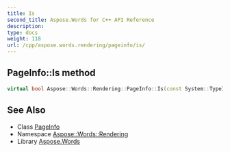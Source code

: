 ```yaml
---
title: Is
second_title: Aspose.Words for C++ API Reference
description: 
type: docs
weight: 118
url: /cpp/aspose.words.rendering/pageinfo/is/
---
```

## PageInfo::Is method




```cpp
virtual bool Aspose::Words::Rendering::PageInfo::Is(const System::TypeInfo &target) const override
```

## See Also

* Class [PageInfo](../)
* Namespace [Aspose::Words::Rendering](../../)
* Library [Aspose.Words](../../../)
